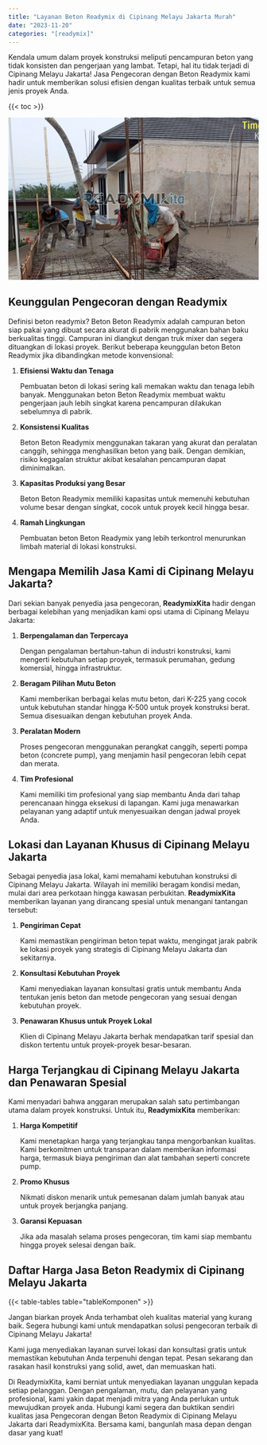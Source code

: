 ```yaml
---
title: "Layanan Beton Readymix di Cipinang Melayu Jakarta Murah"
date: "2023-11-20"
categories: "[readymix]"
---
```


Kendala umum dalam proyek konstruksi meliputi pencampuran beton yang tidak konsisten dan pengerjaan yang lambat. Tetapi, hal itu tidak terjadi di Cipinang Melayu Jakarta! Jasa Pengecoran dengan Beton Readymix kami hadir untuk memberikan solusi efisien dengan kualitas terbaik untuk semua jenis proyek Anda.

{{< toc >}}

![Layanan Beton Readymix di Cipinang Melayu Jakarta Murah](/images/readymix/cor-readymix-23.jpg)

## Keunggulan Pengecoran dengan Readymix

Definisi beton readymix? Beton Beton Readymix adalah campuran beton siap pakai yang dibuat secara akurat di pabrik menggunakan bahan baku berkualitas tinggi. Campuran ini diangkut dengan truk mixer dan segera dituangkan di lokasi proyek. Berikut beberapa keunggulan beton Beton Readymix jika dibandingkan metode konvensional:

1. **Efisiensi Waktu dan Tenaga**

   Pembuatan beton di lokasi sering kali memakan waktu dan tenaga lebih banyak. Menggunakan beton Beton Readymix membuat waktu pengerjaan jauh lebih singkat karena pencampuran dilakukan sebelumnya di pabrik.

2. **Konsistensi Kualitas**

   Beton Beton Readymix menggunakan takaran yang akurat dan peralatan canggih, sehingga menghasilkan beton yang baik. Dengan demikian, risiko kegagalan struktur akibat kesalahan pencampuran dapat diminimalkan.

3. **Kapasitas Produksi yang Besar**

   Beton Beton Readymix memiliki kapasitas untuk memenuhi kebutuhan volume besar dengan singkat, cocok untuk proyek kecil hingga besar.

4. **Ramah Lingkungan**

   Pembuatan beton Beton Readymix yang lebih terkontrol menurunkan limbah material di lokasi konstruksi.

## Mengapa Memilih Jasa Kami di Cipinang Melayu Jakarta?

Dari sekian banyak penyedia jasa pengecoran, **ReadymixKita** hadir dengan berbagai kelebihan yang menjadikan kami opsi utama di Cipinang Melayu Jakarta:

1. **Berpengalaman dan Terpercaya**

   Dengan pengalaman bertahun-tahun di industri konstruksi, kami mengerti kebutuhan setiap proyek, termasuk perumahan, gedung komersial, hingga infrastruktur.

2. **Beragam Pilihan Mutu Beton**

   Kami memberikan berbagai kelas mutu beton, dari K-225 yang cocok untuk kebutuhan standar hingga K-500 untuk proyek konstruksi berat. Semua disesuaikan dengan kebutuhan proyek Anda.

3. **Peralatan Modern**

   Proses pengecoran menggunakan perangkat canggih, seperti pompa beton (concrete pump), yang menjamin hasil pengecoran lebih cepat dan merata.

4. **Tim Profesional**

   Kami memiliki tim profesional yang siap membantu Anda dari tahap perencanaan hingga eksekusi di lapangan. Kami juga menawarkan pelayanan yang adaptif untuk menyesuaikan dengan jadwal proyek Anda.

## Lokasi dan Layanan Khusus di Cipinang Melayu Jakarta

Sebagai penyedia jasa lokal, kami memahami kebutuhan konstruksi di Cipinang Melayu Jakarta. Wilayah ini memiliki beragam kondisi medan, mulai dari area perkotaan hingga kawasan perbukitan. **ReadymixKita** memberikan layanan yang dirancang spesial untuk menangani tantangan tersebut:

1. **Pengiriman Cepat**

   Kami memastikan pengiriman beton tepat waktu, mengingat jarak pabrik ke lokasi proyek yang strategis di Cipinang Melayu Jakarta dan sekitarnya.

2. **Konsultasi Kebutuhan Proyek**

   Kami menyediakan layanan konsultasi gratis untuk membantu Anda tentukan jenis beton dan metode pengecoran yang sesuai dengan kebutuhan proyek.

3. **Penawaran Khusus untuk Proyek Lokal**

   Klien di Cipinang Melayu Jakarta berhak mendapatkan tarif spesial dan diskon tertentu untuk proyek-proyek besar-besaran.

## Harga Terjangkau di Cipinang Melayu Jakarta dan Penawaran Spesial

Kami menyadari bahwa anggaran merupakan salah satu pertimbangan utama dalam proyek konstruksi. Untuk itu, **ReadymixKita** memberikan:

1. **Harga Kompetitif**

   Kami menetapkan harga yang terjangkau tanpa mengorbankan kualitas. Kami berkomitmen untuk transparan dalam memberikan informasi harga, termasuk biaya pengiriman dan alat tambahan seperti concrete pump.

2. **Promo Khusus**

   Nikmati diskon menarik untuk pemesanan dalam jumlah banyak atau untuk proyek berjangka panjang.

3. **Garansi Kepuasan**

   Jika ada masalah selama proses pengecoran, tim kami siap membantu hingga proyek selesai dengan baik.

## Daftar Harga Jasa Beton Readymix di Cipinang Melayu Jakarta

{{< table-tables table="tableKomponen" >}}

Jangan biarkan proyek Anda terhambat oleh kualitas material yang kurang baik. Segera hubungi kami untuk mendapatkan solusi pengecoran terbaik di Cipinang Melayu Jakarta!

Kami juga menyediakan layanan survei lokasi dan konsultasi gratis untuk memastikan kebutuhan Anda terpenuhi dengan tepat. Pesan sekarang dan rasakan hasil konstruksi yang solid, awet, dan memuaskan hati.

Di ReadymixKita, kami berniat untuk menyediakan layanan unggulan kepada setiap pelanggan. Dengan pengalaman, mutu, dan pelayanan yang profesional, kami yakin dapat menjadi mitra yang Anda perlukan untuk mewujudkan proyek anda. Hubungi kami segera dan buktikan sendiri kualitas jasa Pengecoran dengan Beton Readymix di Cipinang Melayu Jakarta dari ReadymixKita. Bersama kami, bangunlah masa depan dengan dasar yang kuat!